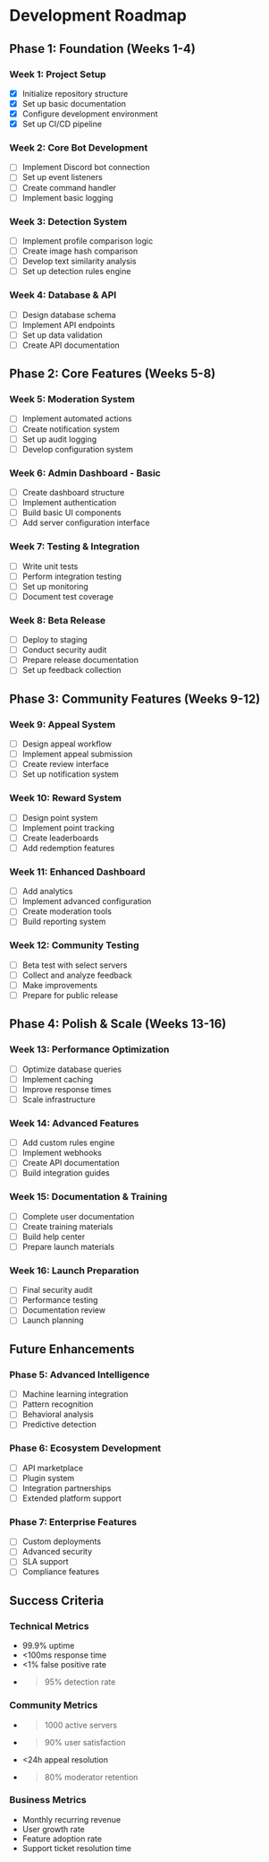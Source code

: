 # Development Roadmap

## Phase 1: Foundation (Weeks 1-4)

### Week 1: Project Setup
- [x] Initialize repository structure
- [x] Set up basic documentation
- [x] Configure development environment
- [x] Set up CI/CD pipeline

### Week 2: Core Bot Development
- [ ] Implement Discord bot connection
- [ ] Set up event listeners
- [ ] Create command handler
- [ ] Implement basic logging

### Week 3: Detection System
- [ ] Implement profile comparison logic
- [ ] Create image hash comparison
- [ ] Develop text similarity analysis
- [ ] Set up detection rules engine

### Week 4: Database & API
- [ ] Design database schema
- [ ] Implement API endpoints
- [ ] Set up data validation
- [ ] Create API documentation

## Phase 2: Core Features (Weeks 5-8)

### Week 5: Moderation System
- [ ] Implement automated actions
- [ ] Create notification system
- [ ] Set up audit logging
- [ ] Develop configuration system

### Week 6: Admin Dashboard - Basic
- [ ] Create dashboard structure
- [ ] Implement authentication
- [ ] Build basic UI components
- [ ] Add server configuration interface

### Week 7: Testing & Integration
- [ ] Write unit tests
- [ ] Perform integration testing
- [ ] Set up monitoring
- [ ] Document test coverage

### Week 8: Beta Release
- [ ] Deploy to staging
- [ ] Conduct security audit
- [ ] Prepare release documentation
- [ ] Set up feedback collection

## Phase 3: Community Features (Weeks 9-12)

### Week 9: Appeal System
- [ ] Design appeal workflow
- [ ] Implement appeal submission
- [ ] Create review interface
- [ ] Set up notification system

### Week 10: Reward System
- [ ] Design point system
- [ ] Implement point tracking
- [ ] Create leaderboards
- [ ] Add redemption features

### Week 11: Enhanced Dashboard
- [ ] Add analytics
- [ ] Implement advanced configuration
- [ ] Create moderation tools
- [ ] Build reporting system

### Week 12: Community Testing
- [ ] Beta test with select servers
- [ ] Collect and analyze feedback
- [ ] Make improvements
- [ ] Prepare for public release

## Phase 4: Polish & Scale (Weeks 13-16)

### Week 13: Performance Optimization
- [ ] Optimize database queries
- [ ] Implement caching
- [ ] Improve response times
- [ ] Scale infrastructure

### Week 14: Advanced Features
- [ ] Add custom rules engine
- [ ] Implement webhooks
- [ ] Create API documentation
- [ ] Build integration guides

### Week 15: Documentation & Training
- [ ] Complete user documentation
- [ ] Create training materials
- [ ] Build help center
- [ ] Prepare launch materials

### Week 16: Launch Preparation
- [ ] Final security audit
- [ ] Performance testing
- [ ] Documentation review
- [ ] Launch planning

## Future Enhancements

### Phase 5: Advanced Intelligence
- [ ] Machine learning integration
- [ ] Pattern recognition
- [ ] Behavioral analysis
- [ ] Predictive detection

### Phase 6: Ecosystem Development
- [ ] API marketplace
- [ ] Plugin system
- [ ] Integration partnerships
- [ ] Extended platform support

### Phase 7: Enterprise Features
- [ ] Custom deployments
- [ ] Advanced security
- [ ] SLA support
- [ ] Compliance features

## Success Criteria

### Technical Metrics
- 99.9% uptime
- <100ms response time
- <1% false positive rate
- >95% detection rate

### Community Metrics
- >1000 active servers
- >90% user satisfaction
- <24h appeal resolution
- >80% moderator retention

### Business Metrics
- Monthly recurring revenue
- User growth rate
- Feature adoption rate
- Support ticket resolution time